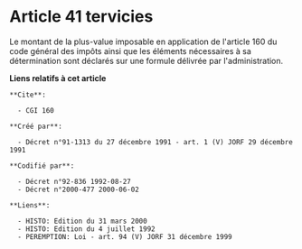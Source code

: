 # Article 41 tervicies

Le montant de la plus-value imposable en application de l'article 160 du code général des impôts ainsi que les éléments
nécessaires à sa détermination sont déclarés sur une formule délivrée par l'administration.

**Liens relatifs à cet article**

	**Cite**:

	  - CGI 160

	**Créé par**:

	  - Décret n°91-1313 du 27 décembre 1991 - art. 1 (V) JORF 29 décembre 1991

	**Codifié par**:

	  - Décret n°92-836 1992-08-27
	  - Décret n°2000-477 2000-06-02

	**Liens**:

	  - HISTO: Edition du 31 mars 2000
	  - HISTO: Edition du 4 juillet 1992
	  - PEREMPTION: Loi - art. 94 (V) JORF 31 décembre 1999
